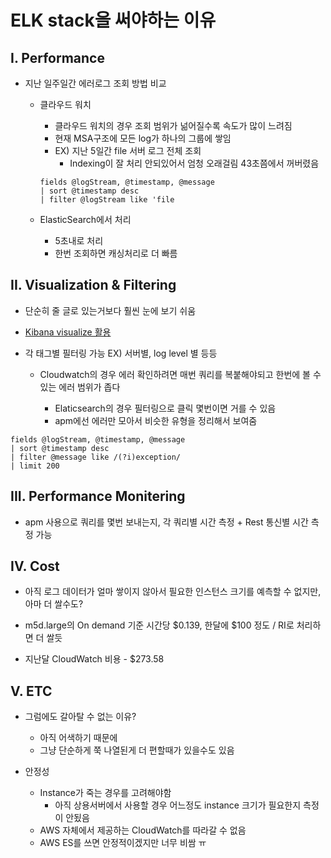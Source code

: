 # ELK stack을 써야하는 이유

## I. Performance

- 지난 일주일간 에러로그 조회 방법 비교
  - 클라우드 워치
    - 클라우드 워치의 경우 조회 범위가 넒어질수록 속도가 많이 느려짐
    - 현재 MSA구조에 모든 log가 하나의 그룹에 쌓임
    - EX) 지난 5일간 file 서버 로그 전체 조회
      - Indexing이 잘 처리 안되있어서 엄청 오래걸림 43초쯤에서 꺼버렸음
    ```
    fields @logStream, @timestamp, @message
    | sort @timestamp desc
    | filter @logStream like 'file
    ```
  
  - ElasticSearch에서 처리
  
    - 5초내로 처리
    - 한번 조회하면 캐싱처리로 더 빠름

## II. Visualization & Filtering


- 단순히 줄 글로 있는거보다 훨씬 눈에 보기 쉬움

- [Kibana visualize 활용](http://apm.market.ogq.me/app/kibana#/visualize?_g=())

- 각 태그별 필터링 가능 EX) 서버별, log level 별 등등


  - Cloudwatch의 경우 에러 확인하려면 매번 쿼리를 복붙해야되고 한번에 볼 수있는 에러 범위가 좁다

      - Elaticsearch의 경우 필터링으로 클릭 몇번이면 거를 수 있음
      - apm에선 에러만 모아서 비슷한 유형을 정리해서 보여줌

```
fields @logStream, @timestamp, @message
| sort @timestamp desc
| filter @message like /(?i)exception/
| limit 200
```

## III. Performance Monitering

- apm 사용으로 쿼리를 몇번 보내는지, 각 쿼리별 시간 측정 + Rest 통신별 시간 측정 가능

## IV. Cost

- 아직 로그 데이터가 얼마 쌓이지 않아서 필요한 인스턴스 크기를 예측할 수 없지만, 아마 더 쌀수도? 

- m5d.large의 On demand 기준 시간당 \$0.139, 한달에 ​\$100 정도 / RI로 처리하면 더 쌀듯
- 지난달 CloudWatch 비용 - $273.58

## V. ETC


- 그럼에도 갈아탈 수 없는 이유? 

  - 아직 어색하기 때문에
  - 그냥 단순하게 쭉 나열된게 더 편할때가 있을수도 있음
- 안정성 
  - Instance가 죽는 경우를 고려해야함
    - 아직 상용서버에서 사용할 경우 어느정도 instance 크기가 필요한지 측정이 안됬음
  - AWS 자체에서 제공하는 CloudWatch를 따라갈 수 없음
  - AWS ES를 쓰면 안정적이겠지만 너무 비쌈 ㅠ




